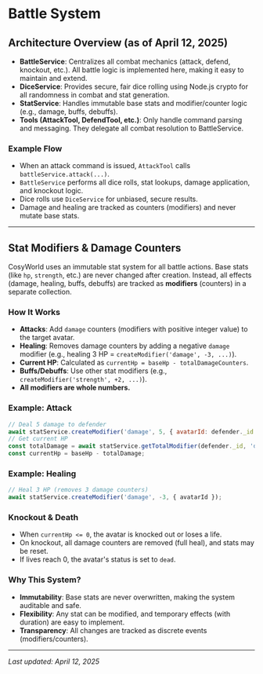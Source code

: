 # Battle System

## Architecture Overview (as of April 12, 2025)

- **BattleService**: Centralizes all combat mechanics (attack, defend, knockout, etc.). All battle logic is implemented here, making it easy to maintain and extend.
- **DiceService**: Provides secure, fair dice rolling using Node.js crypto for all randomness in combat and stat generation.
- **StatService**: Handles immutable base stats and modifier/counter logic (e.g., damage, buffs, debuffs).
- **Tools (AttackTool, DefendTool, etc.)**: Only handle command parsing and messaging. They delegate all combat resolution to BattleService.

### Example Flow
- When an attack command is issued, `AttackTool` calls `battleService.attack(...)`.
- `BattleService` performs all dice rolls, stat lookups, damage application, and knockout logic.
- Dice rolls use `DiceService` for unbiased, secure results.
- Damage and healing are tracked as counters (modifiers) and never mutate base stats.

---

## Stat Modifiers & Damage Counters

CosyWorld uses an immutable stat system for all battle actions. Base stats (like `hp`, `strength`, etc.) are never changed after creation. Instead, all effects (damage, healing, buffs, debuffs) are tracked as **modifiers** (counters) in a separate collection.

### How It Works
- **Attacks**: Add `damage` counters (modifiers with positive integer value) to the target avatar.
- **Healing**: Removes damage counters by adding a negative `damage` modifier (e.g., healing 3 HP = `createModifier('damage', -3, ...)`).
- **Current HP**: Calculated as `currentHp = baseHp - totalDamageCounters`.
- **Buffs/Debuffs**: Use other stat modifiers (e.g., `createModifier('strength', +2, ...)`).
- **All modifiers are whole numbers.**

### Example: Attack
```js
// Deal 5 damage to defender
await statService.createModifier('damage', 5, { avatarId: defender._id });
// Get current HP
const totalDamage = await statService.getTotalModifier(defender._id, 'damage');
const currentHp = baseHp - totalDamage;
```

### Example: Healing
```js
// Heal 3 HP (removes 3 damage counters)
await statService.createModifier('damage', -3, { avatarId });
```

### Knockout & Death
- When `currentHp <= 0`, the avatar is knocked out or loses a life.
- On knockout, all damage counters are removed (full heal), and stats may be reset.
- If lives reach 0, the avatar's status is set to `dead`.

### Why This System?
- **Immutability**: Base stats are never overwritten, making the system auditable and safe.
- **Flexibility**: Any stat can be modified, and temporary effects (with duration) are easy to implement.
- **Transparency**: All changes are tracked as discrete events (modifiers/counters).

---

_Last updated: April 12, 2025_
